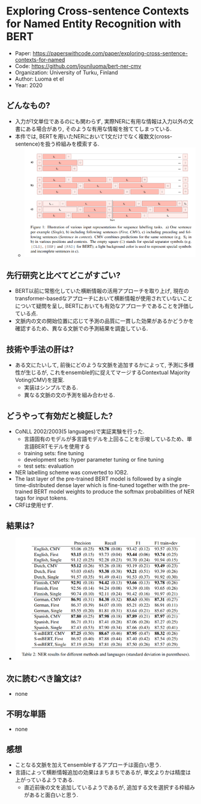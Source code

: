 # Exploring Cross-sentence Contexts for Named Entity Recognition with BERT
- Paper: https://paperswithcode.com/paper/exploring-cross-sentence-contexts-for-named
- Code: https://github.com/jouniluoma/bert-ner-cmv
- Organization: University of Turku, Finland
- Author: Luoma et el
- Year: 2020

## どんなもの?
- 入力が1文単位であるのにも関わらず, 実際NERに有用な情報は入力以外の文書にある場合があり, そのような有用な情報を捨ててしまっている.
- 本件では, BERTを用いたNERにおいて1文だけでなく複数文(cross-sentence)を扱う枠組みを模索する.
  - ![](img/figure1.png)

## 先行研究と比べてどこがすごい?
- BERT以前に常態化していた横断情報の活用アプローチを取り上げ, 現在のtransformer-basedなアプローチにおいて横断情報が使用されていないことについて疑問を呈し, BERTにおいても有効なアプローチであることを評価している点.
- 文脈内の文の開始位置に応じて予測の品質に一貫した効果があるかどうかを確認するため、異なる文脈での予測結果を調査している.

## 技術や手法の肝は?
- ある文にたいして, 前後にどのような文脈を追加するかによって, 予測に多様性が生じるが, これをensemble的に捉えてマージするContextual Majority Voting(CMV)を提案.
  - 実装はシンプルである.
  - 異なる文脈の文の予測を組み合わせる.

## どうやって有効だと検証した?
- CoNLL 2002/2003(5 languages)で実証実験を行った.
  - 言語固有のモデルが多言語モデルを上回ることを示唆しているため、単言語BERTモデルを使用する
  - training sets: fine tuning
  - development sets: hyper parameter tuning or fine tuning
  - test sets: evaluation
- NER labelling scheme was converted to IOB2.
- The last layer of the pre-trained BERT model is followed by a single time-distributed dense layer which is fine-tuned together with the pre-trained BERT model weights to produce the softmax probabilities of NER tags for input tokens.
- CRFは使用せず.

## 結果は?
- ![](img/figure2.png)

## 次に読むべき論文は?
- none

## 不明な単語
- none

## 感想
- ことなる文脈を加えてensembleするアプローチは面白い思う.
- 言語によって横断情報追加の効果はまちまちであるが, 単文よりかは精度は上がっているようである.
  - 直近前後の文を追加しているようであるが, 追加する文を選択する枠組みがあると面白いと思う.
